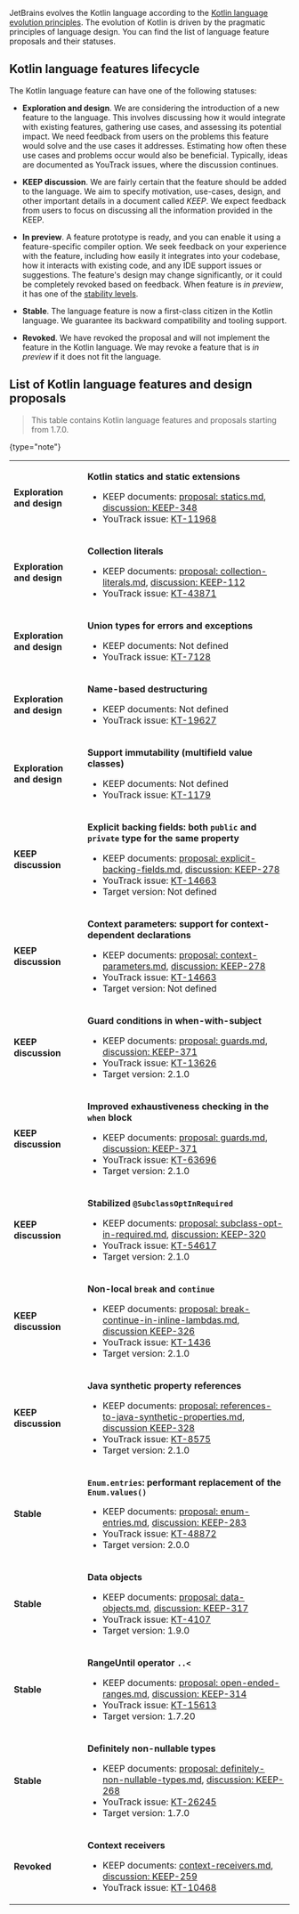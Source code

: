 [//]: # (title: Kotlin language features and proposals)
[//]: # (description: Learn about Kotlin features lifecycle. 
The page contains the full list of Kotlin language features and design proposals.)

JetBrains evolves the Kotlin language according to the [Kotlin language evolution principles](kotlin-evolution-principles.md).
The evolution of Kotlin is driven by the pragmatic principles of language design. 
You can find the list of language feature proposals and their statuses.

## Kotlin language features lifecycle

The Kotlin language feature can have one of the following statuses:

* **Exploration and design**. We are considering the introduction of a new feature to the language.
  This involves discussing how it would integrate with existing features, gathering use cases, 
  and assessing its potential impact.
  We need feedback from users on the problems this feature would solve and the use cases it addresses.
  Estimating how often these use cases and problems occur would also be beneficial.
  Typically, ideas are documented as YouTrack issues, where the discussion continues.

* **KEEP discussion**. We are fairly certain that the feature should be added to the language.
  We aim to specify motivation, use-cases, design, and other important details in a document called _KEEP_. 
  We expect feedback from users to focus on discussing all the information provided in the KEEP.

* **In preview**. A feature prototype is ready, and you can enable it using a feature-specific compiler option.
  We seek feedback on your experience with the feature, including how easily it integrates into your codebase,
  how it interacts with existing code, and any IDE support issues or suggestions.
  The feature's design may change significantly, or it could be completely revoked based on feedback. When feature is 
  _in preview_, it has one of the [stability levels](components-stability.md#stability-levels-explained).

* **Stable**. The language feature is now a first-class citizen in the Kotlin language.
  We guarantee its backward compatibility and tooling support.

* **Revoked**. We have revoked the proposal and will not implement the feature in the Kotlin language.
  We may revoke a feature that is _in preview_ if it does not fit the language.

## List of Kotlin language features and design proposals

> This table contains Kotlin language features and proposals starting from 1.7.0.
>
{type="note"}

<tabs>
<tab id="all-proposals" title="All">

<!-- <include include-id="all-proposals" src="all-proposals.xml"/> -->

<chunk id="source">
<table header-style="left">

<!-- EXPLORATION AND DESIGN BLOCK -->

<tr filter="exploration-and-design">
<td>

**Exploration and design**

</td>
<td>

**Kotlin statics and static extensions**

* KEEP documents: [proposal: statics.md](https://github.com/Kotlin/KEEP/blob/statics/proposals/statics.md), [discussion: KEEP-348](https://github.com/Kotlin/KEEP/issues/348)
* YouTrack issue: [KT-11968](https://youtrack.jetbrains.com/issue/KT-11968)

</td>
</tr>

<tr filter="exploration-and-design">
<td>

**Exploration and design**

</td>
<td>

**Collection literals**

* KEEP documents: [proposal: collection-literals.md](https://github.com/KyLeggiero/KEEP/blob/collection-literals/proposals/collection-literals.md), [discussion: KEEP-112](https://github.com/Kotlin/KEEP/issues/112)
* YouTrack issue: [KT-43871](https://youtrack.jetbrains.com/issue/KT-43871)

</td>
</tr>

<tr filter="exploration-and-design">
<td>

**Exploration and design**

</td>
<td>

**Union types for errors and exceptions**

* KEEP documents: Not defined
* YouTrack issue: [KT-7128](https://youtrack.jetbrains.com/issue/KT-7128)

</td>
</tr>

<tr filter="exploration-and-design">
<td>

**Exploration and design**

</td>
<td>

**Name-based destructuring**

* KEEP documents: Not defined
* YouTrack issue: [KT-19627](https://youtrack.jetbrains.com/issue/KT-19627)

</td>
</tr>

<tr filter="exploration-and-design">
<td>

**Exploration and design**

</td>
<td>

**Support immutability (multifield value classes)**

* KEEP documents: Not defined
* YouTrack issue: [KT-1179](https://youtrack.jetbrains.com/issue/KT-1179)

</td>
</tr>

<!-- END OF EXPLORATION AND DESIGN BLOCK -->

<!-- KEEP DISCUSSION BLOCK -->

<tr filter="keep">
<td>

**KEEP discussion**

</td>
<td>

**Explicit backing fields: both `public` and `private` type for the same property**

* KEEP documents: [proposal: explicit-backing-fields.md](https://github.com/Kotlin/KEEP/blob/explicit-backing-fields-re/proposals/explicit-backing-fields.md), [discussion: KEEP-278](https://github.com/Kotlin/KEEP/issues/278)
* YouTrack issue: [KT-14663](https://youtrack.jetbrains.com/issue/KT-14663)
* Target version: Not defined

</td>
</tr>

<tr filter="keep">
<td>

**KEEP discussion**

</td>
<td>

**Context parameters: support for context-dependent declarations**

* KEEP documents: [proposal: context-parameters.md](https://github.com/Kotlin/KEEP/blob/context-parameters/proposals/context-parameters.md), [discussion: KEEP-278](https://github.com/Kotlin/KEEP/issues/278)
* YouTrack issue: [KT-14663](https://youtrack.jetbrains.com/issue/KT-10468)
* Target version: Not defined

</td>
</tr>

<tr filter="keep">
<td>

**KEEP discussion**

</td>
<td>

**Guard conditions in when-with-subject**

* KEEP documents: [proposal: guards.md](https://github.com/Kotlin/KEEP/blob/guards/proposals/guards.md), [discussion: KEEP-371](https://github.com/Kotlin/KEEP/issues/371)
* YouTrack issue: [KT-13626](https://youtrack.jetbrains.com/issue/KT-13626)
* Target version: 2.1.0

</td>
</tr>
<tr filter="keep">
<td>

**KEEP discussion**

</td>
<td>

**Improved exhaustiveness checking in the `when` block**

* KEEP documents: [proposal: guards.md](https://github.com/Kotlin/KEEP/blob/guards/proposals/guards.md#exhaustiveness), [discussion: KEEP-371](https://github.com/Kotlin/KEEP/issues/371)
* YouTrack issue: [KT-63696](https://youtrack.jetbrains.com/issue/KT-63696)
* Target version: 2.1.0

</td>
</tr>
<tr filter="keep">
<td>

**KEEP discussion**

</td>
<td>

**Stabilized `@SubclassOptInRequired`**

* KEEP documents: [proposal: subclass-opt-in-required.md](https://github.com/Kotlin/KEEP/blob/master/proposals/subclass-opt-in-required.md), [discussion: KEEP-320](https://github.com/Kotlin/KEEP/issues/320)
* YouTrack issue: [KT-54617](https://youtrack.jetbrains.com/issue/KT-54617)
* Target version: 2.1.0

</td>
</tr>
<tr filter="keep">
<td>

**KEEP discussion**

</td>
<td>

**Non-local `break` and `continue`**

* KEEP documents: [proposal: break-continue-in-inline-lambdas.md](https://github.com/Kotlin/KEEP/blob/master/proposals/break-continue-in-inline-lambdas.md), [discussion KEEP-326](https://github.com/Kotlin/KEEP/issues/326)
* YouTrack issue: [KT-1436](https://youtrack.jetbrains.com/issue/KT-1436)
* Target version: 2.1.0

</td>
</tr>

<tr filter="keep">
<td>

**KEEP discussion**

</td>
<td>

**Java synthetic property references**

* KEEP documents: [proposal: references-to-java-synthetic-properties.md](https://github.com/Kotlin/KEEP/blob/master/proposals/references-to-java-synthetic-properties.md), [discussion KEEP-328](https://github.com/Kotlin/KEEP/issues/328)
* YouTrack issue: [KT-8575](https://youtrack.jetbrains.com/issue/KT-8575)
* Target version: 2.1.0

</td>
</tr>

<!-- END OF KEEP DISCUSSION BLOCK -->

<!-- IN PREVIEW BLOCK -->

<!-- END OF IN PREVIEW BLOCK -->

<!-- STABLE BLOCK -->

<tr filter="stable">
<td>

**Stable**

</td>
<td>

**`Enum.entries`: performant replacement of the `Enum.values()`**

* KEEP documents: [proposal: enum-entries.md](https://github.com/Kotlin/KEEP/blob/master/proposals/enum-entries.md), [discussion: KEEP-283](https://github.com/Kotlin/KEEP/issues/283)
* YouTrack issue: [KT-48872](https://youtrack.jetbrains.com/issue/KT-48872)
* Target version: 2.0.0

</td>
</tr>

<tr filter="stable">
<td>

**Stable**

</td>
<td>

**Data objects**

* KEEP documents: [proposal: data-objects.md](https://github.com/Kotlin/KEEP/blob/master/proposals/data-objects.md), [discussion: KEEP-317](https://github.com/Kotlin/KEEP/issues/317)
* YouTrack issue: [KT-4107](https://youtrack.jetbrains.com/issue/KT-4107)
* Target version: 1.9.0

</td>
</tr>

<tr filter="stable">
<td>

**Stable**

</td>
<td>

**RangeUntil operator `..<`**

* KEEP documents: [proposal: open-ended-ranges.md](https://github.com/kotlin/KEEP/blob/open-ended-ranges/proposals/open-ended-ranges.md), [discussion: KEEP-314](https://github.com/Kotlin/KEEP/issues/314)
* YouTrack issue: [KT-15613](https://youtrack.jetbrains.com/issue/KT-15613)
* Target version: 1.7.20

</td>
</tr>

<tr filter="stable">
<td>

**Stable**

</td>
<td>

**Definitely non-nullable types**

* KEEP documents: [proposal: definitely-non-nullable-types.md](https://github.com/Kotlin/KEEP/blob/master/proposals/definitely-non-nullable-types.md), [discussion: KEEP-268](https://github.com/Kotlin/KEEP/issues/268)
* YouTrack issue: [KT-26245](https://youtrack.jetbrains.com/issue/KT-26245)
* Target version: 1.7.0

</td>
</tr>

<!-- END OF STABLE BLOCK -->

<!-- REVOKED BLOCK -->

<tr filter="revoked">
<td>

**Revoked**

</td>
<td>

**Context receivers**

* KEEP documents: [context-receivers.md](https://github.com/Kotlin/KEEP/blob/master/proposals/context-receivers.md), [discussion: KEEP-259](https://github.com/Kotlin/KEEP/issues/259)
* YouTrack issue: [KT-10468](https://youtrack.jetbrains.com/issue/KT-10468)

</td>
</tr>

</table>
</chunk>

<!-- END OF REVOKED BLOCK -->

</tab>

<tab id="exploration-and-design" title="Exploration and design">

<include include-id="source" use-filter="empty,exploration-and-design" src="kotlin-language-features-and-proposals.md"/>

</tab>

<tab id="keep-preparation" title="KEEP discussion">

<include include-id="source" use-filter="empty,keep" src="kotlin-language-features-and-proposals.md"/>

</tab>

<tab id="in-preview" title="In preview">

<include include-id="source" use-filter="empty,in-preview" src="kotlin-language-features-and-proposals.md"/>

</tab>

<tab id="stable" title="Stable">

<include include-id="source" use-filter="empty,stable" src="kotlin-language-features-and-proposals.md"/>

</tab>

<tab id="revoked" title="Revoked">

<include include-id="source" use-filter="empty,revoked" src="kotlin-language-features-and-proposals.md"/>

</tab>
</tabs>